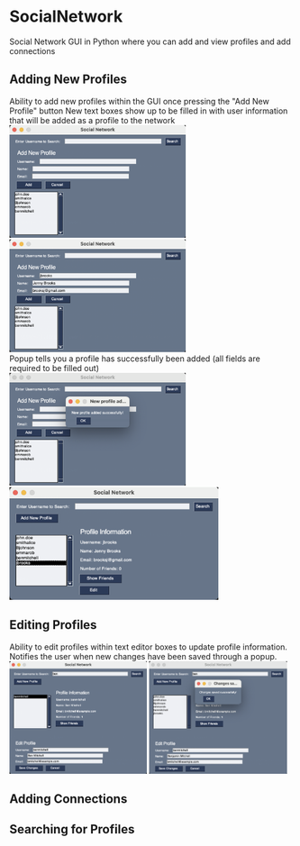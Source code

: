# SocialNetwork
Social Network GUI in Python where you can add and view profiles and add connections

## Adding New Profiles
Ability to add new profiles within the GUI once pressing the "Add New Profile" button
New text boxes show up to be filled in with user information that will be added as a profile to the network<br>
<img src="images/addNew.png" height="200">
<img src="images/addNew2.png" height="200"><br>
Popup tells you a profile has successfully been added (all fields are required to be filled out)<br>
<img src="images/addNewSuccess.png" height="200">
<img src="images/ProfileAdded.png" height="200"><br>

## Editing Profiles
Ability to edit profiles within text editor boxes to update profile information. Notifies the user when new changes have been saved through a popup.<br>
<img src="images/editProf.png" height="200">
<img src="images/changesSaved.png" height="200">

## Adding Connections

## Searching for Profiles
